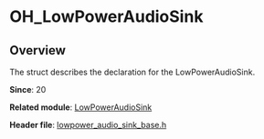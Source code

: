 # OH_LowPowerAudioSink

## Overview

The struct describes the declaration for the LowPowerAudioSink.

**Since**: 20

**Related module**: [LowPowerAudioSink](capi-lowpoweraudiosink.md)

**Header file**: [lowpower_audio_sink_base.h](capi-lowpower-audio-sink-base-h.md)
